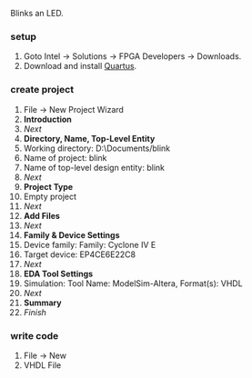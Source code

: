 Blinks an LED.


### setup

1. Goto Intel -> Solutions -> FPGA Developers -> Downloads.
2. Download and install [Quartus].


### create project

1. File -> New Project Wizard
1. **Introduction**
1. *Next*
1. **Directory, Name, Top-Level Entity**
1. Working directory: D:\Documents/blink
1. Name of project: blink
1. Name of top-level design entity: blink
1. *Next*
1. **Project Type**
1. Empty project
1. *Next*
1. **Add Files**
1. *Next*
1. **Family & Device Settings**
1. Device family: Family: Cyclone IV E
1. Target device: EP4CE6E22C8
1. *Next*
1. **EDA Tool Settings**
1. Simulation: Tool Name: ModelSim-Altera, Format(s): VHDL
1. *Next*
1. **Summary**
1. *Finish*


### write code

1. File -> New
1. VHDL File



[Quartus]: https://www.intel.com/content/www/us/en/programmable/downloads/download-center.html
